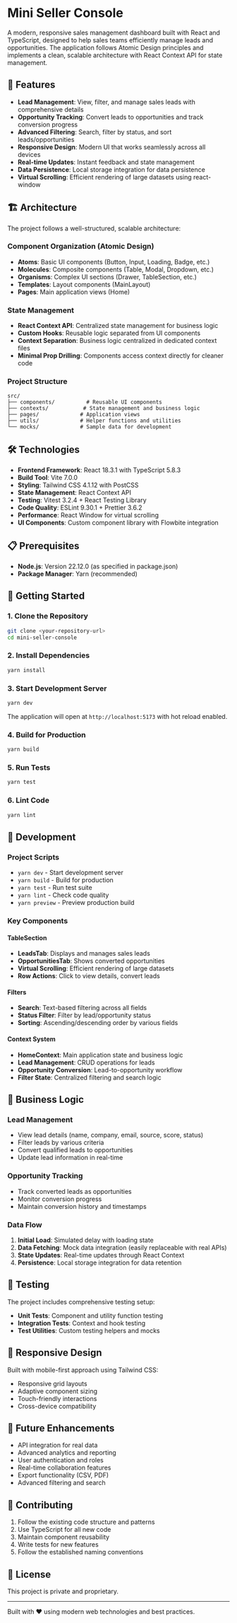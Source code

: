 # Mini Seller Console

A modern, responsive sales management dashboard built with React and TypeScript, designed to help sales teams efficiently manage leads and opportunities. The application follows Atomic Design principles and implements a clean, scalable architecture with React Context API for state management.

## 🚀 Features

- **Lead Management**: View, filter, and manage sales leads with comprehensive details
- **Opportunity Tracking**: Convert leads to opportunities and track conversion progress
- **Advanced Filtering**: Search, filter by status, and sort leads/opportunities
- **Responsive Design**: Modern UI that works seamlessly across all devices
- **Real-time Updates**: Instant feedback and state management
- **Data Persistence**: Local storage integration for data persistence
- **Virtual Scrolling**: Efficient rendering of large datasets using react-window

## 🏗️ Architecture

The project follows a well-structured, scalable architecture:

### Component Organization (Atomic Design)

- **Atoms**: Basic UI components (Button, Input, Loading, Badge, etc.)
- **Molecules**: Composite components (Table, Modal, Dropdown, etc.)
- **Organisms**: Complex UI sections (Drawer, TableSection, etc.)
- **Templates**: Layout components (MainLayout)
- **Pages**: Main application views (Home)

### State Management

- **React Context API**: Centralized state management for business logic
- **Custom Hooks**: Reusable logic separated from UI components
- **Context Separation**: Business logic centralized in dedicated context files
- **Minimal Prop Drilling**: Components access context directly for cleaner code

### Project Structure

```
src/
├── components/          # Reusable UI components
├── contexts/           # State management and business logic
├── pages/             # Application views
├── utils/             # Helper functions and utilities
└── mocks/             # Sample data for development
```

## 🛠️ Technologies

- **Frontend Framework**: React 18.3.1 with TypeScript 5.8.3
- **Build Tool**: Vite 7.0.0
- **Styling**: Tailwind CSS 4.1.12 with PostCSS
- **State Management**: React Context API
- **Testing**: Vitest 3.2.4 + React Testing Library
- **Code Quality**: ESLint 9.30.1 + Prettier 3.6.2
- **Performance**: React Window for virtual scrolling
- **UI Components**: Custom component library with Flowbite integration

## 📋 Prerequisites

- **Node.js**: Version 22.12.0 (as specified in package.json)
- **Package Manager**: Yarn (recommended)

## 🚀 Getting Started

### 1. Clone the Repository

```bash
git clone <your-repository-url>
cd mini-seller-console
```

### 2. Install Dependencies

```bash
yarn install
```

### 3. Start Development Server

```bash
yarn dev
```

The application will open at `http://localhost:5173` with hot reload enabled.

### 4. Build for Production

```bash
yarn build
```

### 5. Run Tests

```bash
yarn test
```

### 6. Lint Code

```bash
yarn lint
```

## 🔧 Development

### Project Scripts

- `yarn dev` - Start development server
- `yarn build` - Build for production
- `yarn test` - Run test suite
- `yarn lint` - Check code quality
- `yarn preview` - Preview production build

### Key Components

#### TableSection

- **LeadsTab**: Displays and manages sales leads
- **OpportunitiesTab**: Shows converted opportunities
- **Virtual Scrolling**: Efficient rendering of large datasets
- **Row Actions**: Click to view details, convert leads

#### Filters

- **Search**: Text-based filtering across all fields
- **Status Filter**: Filter by lead/opportunity status
- **Sorting**: Ascending/descending order by various fields

#### Context System

- **HomeContext**: Main application state and business logic
- **Lead Management**: CRUD operations for leads
- **Opportunity Conversion**: Lead-to-opportunity workflow
- **Filter State**: Centralized filtering and search logic

## 🎯 Business Logic

### Lead Management

- View lead details (name, company, email, source, score, status)
- Filter leads by various criteria
- Convert qualified leads to opportunities
- Update lead information in real-time

### Opportunity Tracking

- Track converted leads as opportunities
- Monitor conversion progress
- Maintain conversion history and timestamps

### Data Flow

1. **Initial Load**: Simulated delay with loading state
2. **Data Fetching**: Mock data integration (easily replaceable with real APIs)
3. **State Updates**: Real-time updates through React Context
4. **Persistence**: Local storage integration for data retention

## 🧪 Testing

The project includes comprehensive testing setup:

- **Unit Tests**: Component and utility function testing
- **Integration Tests**: Context and hook testing
- **Test Utilities**: Custom testing helpers and mocks

## 📱 Responsive Design

Built with mobile-first approach using Tailwind CSS:

- Responsive grid layouts
- Adaptive component sizing
- Touch-friendly interactions
- Cross-device compatibility

## 🔮 Future Enhancements

- API integration for real data
- Advanced analytics and reporting
- User authentication and roles
- Real-time collaboration features
- Export functionality (CSV, PDF)
- Advanced filtering and search

## 🤝 Contributing

1. Follow the existing code structure and patterns
2. Use TypeScript for all new code
3. Maintain component reusability
4. Write tests for new features
5. Follow the established naming conventions

## 📄 License

This project is private and proprietary.

---

Built with ❤️ using modern web technologies and best practices.
